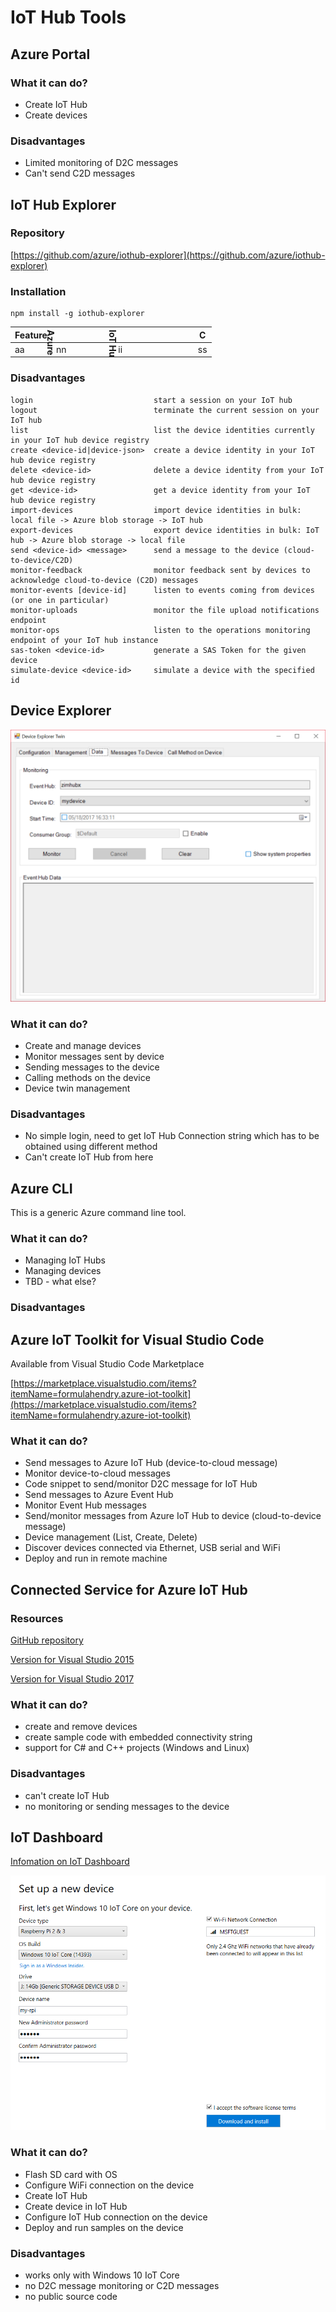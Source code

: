 # IoT Hub Tools

## **Azure Portal**

### What it can do?
* Create IoT Hub
* Create devices

### Disadvantages
* Limited monitoring of D2C messages
* Can't send C2D messages

## **IoT Hub Explorer**

### Repository

[https://github.com/azure/iothub-explorer](https://github.com/azure/iothub-explorer)

### Installation

    npm install -g iothub-explorer

|Feature|<div style="transform:rotate(90deg);transform-origin: left top 0;">Azure Portal</div>|<div style="transform:rotate(90deg);transform-origin: left top 0;">IoT Hub Explorer</div>|C|
|-------|-|-|-|
|aa|nn|ii|ss|


### Disadvantages

    login                           start a session on your IoT hub
    logout                          terminate the current session on your IoT hub
    list                            list the device identities currently in your IoT hub device registry
    create <device-id|device-json>  create a device identity in your IoT hub device registry
    delete <device-id>              delete a device identity from your IoT hub device registry
    get <device-id>                 get a device identity from your IoT hub device registry
    import-devices                  import device identities in bulk: local file -> Azure blob storage -> IoT hub
    export-devices                  export device identities in bulk: IoT hub -> Azure blob storage -> local file
    send <device-id> <message>      send a message to the device (cloud-to-device/C2D)
    monitor-feedback                monitor feedback sent by devices to acknowledge cloud-to-device (C2D) messages
    monitor-events [device-id]      listen to events coming from devices (or one in particular)
    monitor-uploads                 monitor the file upload notifications endpoint
    monitor-ops                     listen to the operations monitoring endpoint of your IoT hub instance
    sas-token <device-id>           generate a SAS Token for the given device
    simulate-device <device-id>     simulate a device with the specified id


## **Device Explorer**

![Device Explorer Data](images/device-explorer-data.png)

### What it can do?
* Create and manage devices
* Monitor messages sent by device
* Sending messages to the device
* Calling methods on the device
* Device twin management

### Disadvantages
* No simple login, need to get IoT Hub Connection string which has to be obtained using different method
* Can't create IoT Hub from here

## Azure CLI

This is a generic Azure command line tool.

### What it can do?
* Managing IoT Hubs
* Managing devices
* TBD - what else?

### Disadvantages


## Azure IoT Toolkit for Visual Studio Code

Available from Visual Studio Code Marketplace

[https://marketplace.visualstudio.com/items?itemName=formulahendry.azure-iot-toolkit](https://marketplace.visualstudio.com/items?itemName=formulahendry.azure-iot-toolkit)

### What it can do?
* Send messages to Azure IoT Hub (device-to-cloud message)
* Monitor device-to-cloud messages
* Code snippet to send/monitor D2C message for IoT Hub
* Send messages to Azure Event Hub
* Monitor Event Hub messages
* Send/monitor messages from Azure IoT Hub to device (cloud-to-device message)
* Device management (List, Create, Delete)
* Discover devices connected via Ethernet, USB serial and WiFi
* Deploy and run in remote machine

## **Connected Service for Azure IoT Hub**

### Resources

[GitHub repository](https://github.com/Azure/azure-iot-hub-vs-cs)

[Version for Visual Studio 2015](https://marketplace.visualstudio.com/items?itemName=MicrosoftIoT.ConnectedServiceforAzureIoTHub)

[Version for Visual Studio 2017](https://marketplace.visualstudio.com/items?itemName=ZimKalinowski.ConnectedServiceforAzureIoTHub)

### What it can do?
* create and remove devices
* create sample code with embedded connectivity string
* support for C# and C++ projects (Windows and Linux)

### Disadvantages
* can't create IoT Hub
* no monitoring or sending messages to the device

## **IoT Dashboard**

[Infomation on IoT Dashboard](https://developer.microsoft.com/en-us/windows/iot/docs/iotdashboard)

![Device Explorer Data](images/iot-dashboard-setup.png)


### What it can do?

* Flash SD card with OS
* Configure WiFi connection on the device
* Create IoT Hub
* Create device in IoT Hub
* Configure IoT Hub connection on the device
* Deploy and run samples on the device

### Disadvantages
* works only with Windows 10 IoT Core
* no D2C message monitoring or C2D messages
* no public source code
